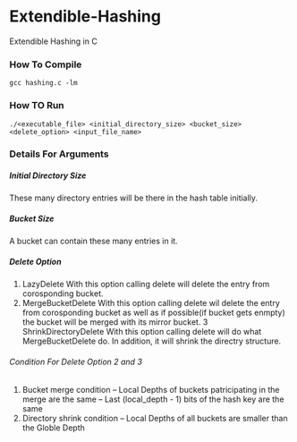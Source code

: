 # Extendible-Hashing
Extendible Hashing in C

### How To Compile
    gcc hashing.c -lm
### How TO Run
    ./<executable_file> <initial_directory_size> <bucket_size> <delete_option> <input_file_name>

### Details For Arguments
##### Initial Directory Size
These many directory entries will be there in the hash table initially.
##### Bucket Size
A bucket can contain these many entries in it.
##### Delete Option
1. LazyDelete
    With this option calling delete <key> will delete the entry from corosponding bucket.
2. MergeBucketDelete
    With this option calling delete <key> wil delete the entry from corosponding bucket as well as if possible(if bucket gets enmpty) the bucket will be merged with its mirror bucket.
3 ShrinkDirectoryDelete
    With this option calling delete <key> will do what MergeBucketDelete do. In addition, it will shrink the directry structure.

###### Condition For Delete Option 2 and 3
 1. Bucket merge condition
– Local Depths of buckets patricipating in the merge are the same
– Last (local_depth - 1) bits of the hash key are the same
 2. Directory shrink condition
– Local Depths of all buckets are smaller than the Globle Depth